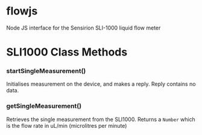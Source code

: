 flowjs
======

Node JS interface for the Sensirion SLI-1000 liquid flow meter


SLI1000 Class Methods
=====================

### startSingleMeasurement()
Initialises measurement on the device, and makes a reply.
Reply contains no data.

### getSingleMeasurement()
Retrieves the single measurement from the SLI1000.
Returns a ```Number``` which is the flow rate in uL/min (microlitres per minute)
